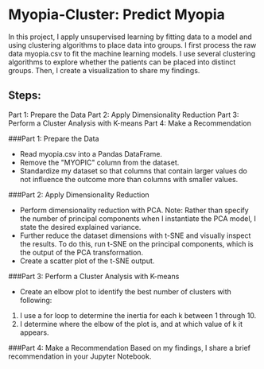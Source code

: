 # Myopia-Cluster: Predict Myopia

In this project, I apply unsupervised learning by fitting data to a model and using clustering algorithms to place data into groups. 
I first process the raw data myopia.csv to fit the machine learning models. I use several clustering algorithms to explore whether the patients can be placed into distinct groups. Then, I create a visualization to share my findings.

## Steps:
Part 1: Prepare the Data
Part 2: Apply Dimensionality Reduction
Part 3: Perform a Cluster Analysis with K-means
Part 4: Make a Recommendation



###Part 1: Prepare the Data
* Read myopia.csv into a Pandas DataFrame.
* Remove the "MYOPIC" column from the dataset.
* Standardize my dataset so that columns that contain larger values do not influence the outcome more than columns with smaller values.



###Part 2: Apply Dimensionality Reduction
* Perform dimensionality reduction with PCA. 
Note: Rather than specify the number of principal components when I instantiate the PCA model, I state the desired explained variance. 
* Further reduce the dataset dimensions with t-SNE and visually inspect the results. To do this, run t-SNE on the principal components, which is the output of the PCA transformation.
* Create a scatter plot of the t-SNE output. 


###Part 3: Perform a Cluster Analysis with K-means
* Create an elbow plot to identify the best number of clusters with following:
1. I use a for loop to determine the inertia for each k between 1 through 10.
2. I determine where the elbow of the plot is, and at which value of k it appears.



###Part 4: Make a Recommendation
Based on my findings, I share a brief recommendation in your Jupyter Notebook. 
